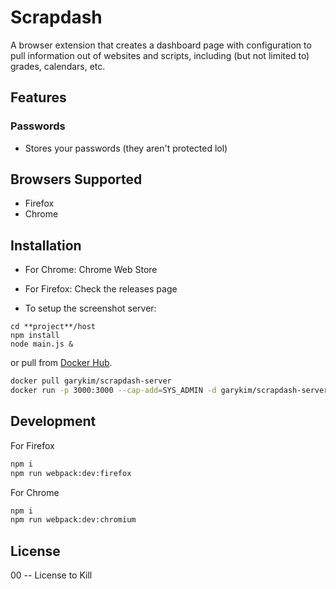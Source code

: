 # Scrapdash

A browser extension that creates a dashboard page with configuration to pull information out of websites and scripts, including (but not limited to) grades, calendars, etc.

## Features
### Passwords
- Stores your passwords (they aren't protected lol)

## Browsers Supported
- Firefox
- Chrome

## Installation
- For Chrome: Chrome Web Store
- For Firefox: Check the releases page

- To setup the screenshot server:

```
cd **project**/host
npm install
node main.js &
```
or pull from [Docker Hub](https://hub.docker.com/r/garykim/scrapdash-server).
```bash
docker pull garykim/scrapdash-server
docker run -p 3000:3000 --cap-add=SYS_ADMIN -d garykim/scrapdash-server
```

## Development
For Firefox
````bash
npm i
npm run webpack:dev:firefox
````
For Chrome
````bash
npm i
npm run webpack:dev:chromium
````

## License
00 -- License to Kill



